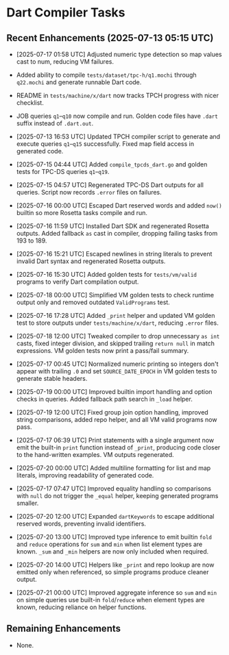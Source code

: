 # Dart Compiler Tasks

## Recent Enhancements (2025-07-13 05:15 UTC)
- [2025-07-17 01:58 UTC] Adjusted numeric type detection so map values cast to num, reducing VM failures.
- Added ability to compile `tests/dataset/tpc-h/q1.mochi` through `q22.mochi` and generate runnable Dart code.
- README in `tests/machine/x/dart` now tracks TPCH progress with nicer checklist.
- JOB queries `q1`–`q10` now compile and run. Golden code files have `.dart` suffix instead of `.dart.out`.
- [2025-07-13 16:53 UTC] Updated TPCH compiler script to generate and execute queries `q1`–`q15` successfully. Fixed map field access in generated code.
- [2025-07-15 04:44 UTC] Added `compile_tpcds_dart.go` and golden tests for TPC-DS queries `q1`–`q19`.
- [2025-07-15 04:57 UTC] Regenerated TPC-DS Dart outputs for all queries. Script now records `.error` files on failures.
- [2025-07-16 00:00 UTC] Escaped Dart reserved words and added `now()` builtin so more Rosetta tasks compile and run.
- [2025-07-16 11:59 UTC] Installed Dart SDK and regenerated Rosetta outputs. Added fallback `as` cast in compiler, dropping failing tasks from 193 to 189.
- [2025-07-16 15:21 UTC] Escaped newlines in string literals to prevent invalid Dart syntax and regenerated Rosetta outputs.

- [2025-07-16 15:30 UTC] Added golden tests for `tests/vm/valid` programs to verify Dart compilation output.
- [2025-07-18 00:00 UTC] Simplified VM golden tests to check runtime output only and removed outdated `ValidPrograms` test.
- [2025-07-16 17:28 UTC] Added `_print` helper and updated VM golden test to
  store outputs under `tests/machine/x/dart`, reducing `.error` files.
- [2025-07-18 12:00 UTC] Tweaked compiler to drop unnecessary `as int` casts,
  fixed integer division, and skipped trailing `return null` in match
  expressions. VM golden tests now print a pass/fail summary.
- [2025-07-17 00:45 UTC] Normalized numeric printing so integers don't appear
  with trailing `.0` and set `SOURCE_DATE_EPOCH` in VM golden tests to generate
  stable headers.
- [2025-07-19 00:00 UTC] Improved builtin import handling and option checks in queries. Added fallback path search in `_load` helper.
- [2025-07-19 12:00 UTC] Fixed group join option handling, improved string comparisons, added repo helper, and all VM valid programs now pass.
- [2025-07-17 06:39 UTC] Print statements with a single argument now emit the
  built-in `print` function instead of `_print`, producing code closer to the
  hand-written examples. VM outputs regenerated.
- [2025-07-20 00:00 UTC] Added multiline formatting for list and map literals,
  improving readability of generated code.
- [2025-07-17 07:47 UTC] Improved equality handling so comparisons with `null`
  do not trigger the `_equal` helper, keeping generated programs smaller.
- [2025-07-20 12:00 UTC] Expanded `dartKeywords` to escape additional reserved
  words, preventing invalid identifiers.
- [2025-07-20 13:00 UTC] Improved type inference to emit builtin `fold` and
  `reduce` operations for `sum` and `min` when list element types are known.
  `_sum` and `_min` helpers are now only included when required.
- [2025-07-20 14:00 UTC] Helpers like `_print` and repo lookup are now emitted
  only when referenced, so simple programs produce cleaner output.
- [2025-07-21 00:00 UTC] Improved aggregate inference so `sum` and `min` on
  simple queries use built-in `fold`/`reduce` when element types are known,
  reducing reliance on helper functions.
## Remaining Enhancements
- None.
